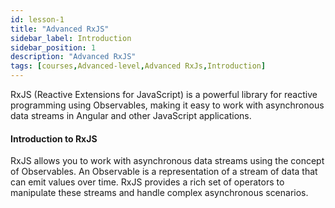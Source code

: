 ```yaml
---
id: lesson-1
title: "Advanced RxJS"
sidebar_label: Introduction
sidebar_position: 1
description: "Advanced RxJS"
tags: [courses,Advanced-level,Advanced RxJs,Introduction]
---
```

 

RxJS (Reactive Extensions for JavaScript) is a powerful library for reactive programming using Observables, making it easy to work with asynchronous data streams in Angular and other JavaScript applications.

#### Introduction to RxJS

RxJS allows you to work with asynchronous data streams using the concept of Observables. An Observable is a representation of a stream of data that can emit values over time. RxJS provides a rich set of operators to manipulate these streams and handle complex asynchronous scenarios.
